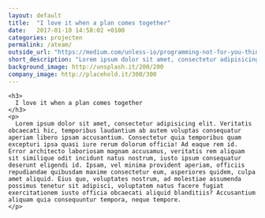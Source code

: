 ```yaml
---
layout: default
title:  "I love it when a plan comes together"
date:   2017-01-10 14:58:02 +0100
categories: projecten
permalink: /ateam/
outside_url: "https://medium.com/unless-io/programming-not-for-you-think-again-ae578e3333b4#.zfqn2tc8e"
short_description: "Lorem ipsum dolor sit amet, consectetur adipisicing elit. Voluptatum ducimus numquam saepe, esse id adipisci distinctio molestias fugit hic minima?"
background_image: http://unsplash.it/200/200
company_image: http://placehold.it/300/300
---
```


<div class="wrench"></div>
<div class="wrapper">
  <div class="text-box">

    <h3>
      I love it when a plan comes together
    </h3>
    <p>
      Lorem ipsum dolor sit amet, consectetur adipisicing elit. Veritatis obcaecati hic, temporibus laudantium ab autem voluptas consequatur aperiam libero ipsam accusantium. Consectetur quia temporibus quam excepturi ipsa quasi iure rerum dolorum officia! Ad eaque rem id. Error architecto laboriosam magnam accusamus, veritatis rem aliquam sit similique odit incidunt natus nostrum, iusto ipsum consequatur deserunt eligendi id. Ipsam, vel minima provident aperiam, officiis repudiandae quibusdam maxime consectetur eum, asperiores quidem, culpa amet aliquid. Eius quo, voluptates nostrum, ad molestiae assumenda possimus tenetur sit adipisci, voluptatem natus facere fugiat exercitationem iusto officia obcaecati aliquid blanditiis? Accusantium aliquam quia consequuntur tempora, neque tempore.
    </p>

  </div>
</div>